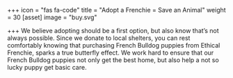+++
icon = "fas fa-code"
title = "Adopt a Frenchie = Save an Animal"
weight = 30
[asset]
image = "buy.svg"

+++
We believe adopting should be a first option, but also know that’s not always possible. Since we donate to local shelters, you can rest comfortably knowing that purchasing French Bulldog puppies from Ethical Frenchie, sparks a true butterfly effect. We work hard to ensure that our French Bulldog puppies not only get the best home, but also help a not so lucky puppy get basic care.